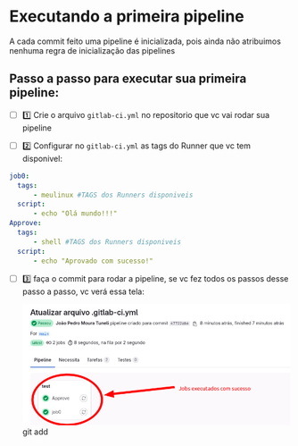 # Executando a primeira pipeline

A cada commit feito uma pipeline é inicializada, pois ainda não atribuimos nenhuma regra de inicialização das pipelines

## Passo a passo para executar sua primeira pipeline:

- [ ] 1️⃣ Crie o arquivo `gitlab-ci.yml` no repositorio que vc vai rodar sua pipeline

- [ ] 2️⃣ Configurar no `gitlab-ci.yml` as tags do Runner que vc tem disponivel:
```yaml
job0:
  tags:
      - meulinux #TAGS dos Runners disponiveis
  script:
      - echo "Olá mundo!!!"
Approve:
  tags:
      - shell #TAGS dos Runners disponiveis
  script:
      - echo "Aprovado com sucesso!"
```

- [ ] 3️⃣ faça o commit para rodar a pipeline, se vc fez todos os passos desse passo a passo, vc verá essa tela:

    ![alt text](../images/03-09-img1.png)
git add 